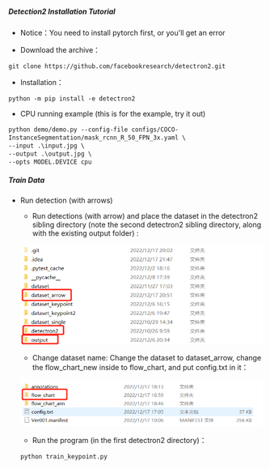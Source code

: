 ##### Detection2 Installation Tutorial

- Notice：You need to install pytorch first, or you'll get an error

- Download the archive：

```
git clone https://github.com/facebookresearch/detectron2.git
```

- Installation：

```
python -m pip install -e detectron2
```

- CPU running example (this is for the example, try it out)

```
python demo/demo.py --config-file configs/COCO-InstanceSegmentation/mask_rcnn_R_50_FPN_3x.yaml \
--input .\input.jpg \
--output .\output.jpg \
--opts MODEL.DEVICE cpu
```

##### Train Data
- Run detection (with arrows)

  - Run detections (with arrow) and place the dataset in the detectron2 sibling directory (note the second detectron2 sibling directory, along with the existing output folder) :

  ![1671285054390](./fig/1671285054390.png)
  - Change dataset name: Change the dataset to dataset_arrow, change the flow_chart_new inside to flow_chart, and put config.txt in it：

  ![1671285187192](./fig/1671285187192.png)
  - Run the program (in the first detectron2 directory)：

  ```python
  python train_keypoint.py
  ```

